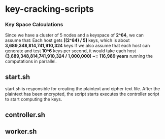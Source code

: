 # key-cracking-scripts

### Key Space Calculations
Since we have a cluster of 5 nodes and a keyspace of **2^64**, we can assume that:
  Each host gets **[(2^64) / 5]** keys, which is about **3,689,348,814,741,910,324** keys
  If we also assume that each host can generate and test **10^6** keys per second, it would take each host **(3,689,348,814,741,910,324 / 1,000,000) ~= 116,989 years** running the computations in parrallel.

## start.sh
start.sh is responsible for creating the plaintext and cipher text file. After the plaintext has been encrypted, the script starts executes the controller script to start computing the keys.

## controller.sh

## worker.sh


